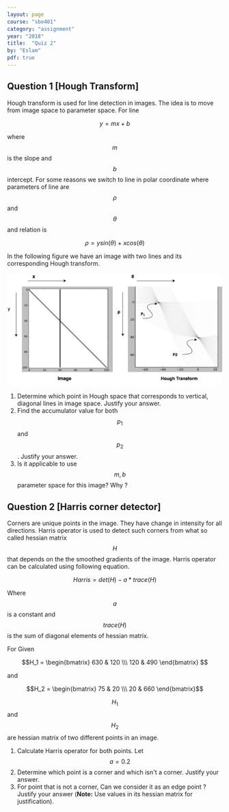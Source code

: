 ```yaml
---
layout: page
course: "sbe401"
category: "assignment"
year: "2018"
title:  "Quiz 2"
by: "Eslam"
pdf: true
---
```


## Question 1 [Hough Transform]

Hough transform is used for line detection in images. The idea is to move from image space to parameter space. For line 

$$y = mx + b$$ 

where $$m$$ is the slope and $$b$$ intercept. 
For some reasons we switch to line in polar coordinate where parameters of line are $$\rho$$ and $$\theta$$ and relation is

$$ \rho = y sin(\theta) + x cos(\theta) $$ 

In the following figure we have an image with two lines and its corresponding Hough transform. 

![](../images/Hough_Quiz2.png)

1. Determine which point in Hough space that corresponds to vertical, diagonal lines in image space. Justify your answer. 
2. Find the accumulator value for both $$p_1$$ and $$p_2$$. Justify your answer.
3. Is it applicable to use $$m, b$$ parameter space for this image? Why ?

## Question 2 [Harris corner detector]

Corners are unique points in the image. They have change in intensity for all directions. Harris operator is used to detect such corners from what so called hessian matrix $$H$$ that depends on the the smoothed gradients of the image. Harris operator can be calculated using following equation. 

$$
Harris  = det(H) - a * trace(H)
$$

Where $$a$$ is a constant and $$trace(H)$$ is the sum of diagonal elements of hessian matrix. 

For Given 

$$H_1 = \begin{bmatrix} 
630 & 120 \\\
120  & 490
\end{bmatrix} $$ 

and 

$$H_2 = \begin{bmatrix} 
75 & 20 \\\
20  & 660
\end{bmatrix}$$ 

$$H_1$$ and $$H_2$$ are hessian matrix of  two different points in an image. 

1. Calculate Harris operator for both points. Let $$a = 0.2$$
2. Determine which point is a corner and which isn't a corner. Justify your answer.
3. For point that is not a corner, Can we consider it as an edge point ? Justify your answer (**Note:** Use values in its hessian matrix for justification). 